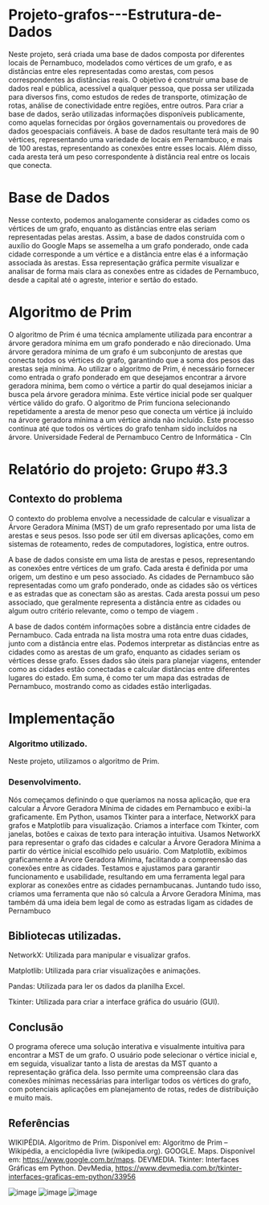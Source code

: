 # Projeto-grafos---Estrutura-de-Dados
Neste projeto, será criada uma base de dados composta por diferentes locais de Pernambuco, modelados como vértices de um grafo, e as distâncias entre eles representadas como arestas, com pesos correspondentes às distâncias reais.
O objetivo é construir uma base de dados real e pública, acessível a qualquer pessoa, que possa ser utilizada para diversos fins, como estudos de redes de transporte, otimização de rotas, análise de conectividade entre regiões, entre outros.
Para criar a base de dados, serão utilizadas informações disponíveis publicamente, como aquelas fornecidas por órgãos governamentais ou provedores de dados geoespaciais confiáveis.
A base de dados resultante terá mais de 90 vértices, representando uma variedade de locais em Pernambuco, e mais de 100 arestas, representando as conexões entre esses locais. Além disso, cada aresta terá um peso correspondente à distância real entre os locais que conecta.
# Base de Dados
Nesse contexto, podemos analogamente considerar as cidades como os vértices de um grafo, enquanto as distâncias entre elas seriam representadas pelas arestas. Assim, a base de dados construída com o auxílio do Google Maps se assemelha a um grafo ponderado, onde cada cidade corresponde a um vértice e a distância entre elas é a informação associada às arestas. Essa representação gráfica permite visualizar e analisar de forma mais clara as conexões entre as cidades de Pernambuco, desde a capital até o agreste, interior e sertão do estado.
# Algoritmo de Prim
O algoritmo de Prim é uma técnica amplamente utilizada para encontrar a árvore geradora mínima em um grafo ponderado e não direcionado. Uma árvore geradora mínima de um grafo é um subconjunto de arestas que conecta todos os vértices do grafo, garantindo que a soma dos pesos das arestas seja mínima.
Ao utilizar o algoritmo de Prim, é necessário fornecer como entrada o grafo ponderado em que desejamos encontrar a árvore geradora mínima, bem como o vértice a partir do qual desejamos iniciar a busca pela árvore geradora mínima. Este vértice inicial pode ser qualquer vértice válido do grafo.
O algoritmo de Prim funciona selecionando repetidamente a aresta de menor peso que conecta um vértice já incluído na árvore geradora mínima a um vértice ainda não incluído. Este processo continua até que todos os vértices do grafo tenham sido incluídos na árvore.
Universidade Federal de Pernambuco 
Centro de Informática - CIn 

# Relatório do projeto: Grupo #3.3

## Contexto do problema
O contexto do problema envolve a necessidade de calcular e visualizar a Árvore Geradora Mínima (MST) de um grafo representado por uma lista de arestas e seus pesos. Isso pode ser útil em diversas aplicações, como em sistemas de roteamento, redes de computadores, logística, entre outros.

A base de dados consiste em uma lista de arestas e pesos, representando as conexões entre vértices de um grafo. Cada aresta é definida por uma origem, um destino e um peso associado. As cidades de Pernambuco são representadas como um grafo ponderado, onde as cidades são os vértices e as estradas que as conectam são as arestas. Cada aresta possui um peso associado, que geralmente representa a distância entre as cidades ou algum outro critério relevante, como o tempo de viagem .

A base de dados contém informações sobre a distância entre cidades de Pernambuco. Cada entrada na lista mostra uma rota entre duas cidades, junto com a distância entre elas. Podemos interpretar as distâncias entre as cidades como as arestas de um grafo, enquanto as cidades seriam os vértices desse grafo. Esses dados são úteis para planejar viagens, entender como as cidades estão conectadas e calcular distâncias entre diferentes lugares do estado. Em suma, é como ter um mapa das estradas de Pernambuco, mostrando como as cidades estão interligadas.

# Implementação
### Algoritmo utilizado. 
Neste projeto, utilizamos o algoritmo de Prim.

### Desenvolvimento. 
Nós começamos definindo o que queríamos na nossa aplicação, que era calcular a
Árvore Geradora Mínima de cidades em Pernambuco e exibi-la graficamente. Em
Python, usamos Tkinter para a interface, NetworkX para grafos e Matplotlib para
visualização.
Criamos a interface com Tkinter, com janelas, botões e caixas de texto para
interação intuitiva. Usamos NetworkX para representar o grafo das cidades e
calcular a Árvore Geradora Mínima a partir do vértice inicial escolhido pelo usuário.
Com Matplotlib, exibimos graficamente a Árvore Geradora Mínima, facilitando a
compreensão das conexões entre as cidades. Testamos e ajustamos para garantir
funcionamento e usabilidade, resultando em uma ferramenta legal para explorar as
conexões entre as cidades pernambucanas. Juntando tudo isso, criamos uma
ferramenta que não só calcula a Árvore Geradora Mínima, mas também dá uma ideia
bem legal de como as estradas ligam as cidades de Pernambuco

## Bibliotecas utilizadas.
NetworkX: Utilizada para manipular e visualizar grafos.

Matplotlib: Utilizada para criar visualizações e animações.

Pandas: Utilizada para ler os dados da planilha Excel.

Tkinter: Utilizada para criar a interface gráfica do usuário (GUI).


## Conclusão
O programa oferece uma solução interativa e visualmente intuitiva para encontrar a MST de um grafo. O usuário pode selecionar o vértice inicial e, em seguida, visualizar tanto a lista de arestas da MST quanto a representação gráfica dela. Isso permite uma compreensão clara das conexões mínimas necessárias para interligar todos os vértices do grafo, com potenciais aplicações em planejamento de rotas, redes de distribuição e muito mais.

## Referências
WIKIPÉDIA. Algoritmo de Prim. Disponível em: Algoritmo de Prim – Wikipédia, a enciclopédia livre (wikipedia.org).
GOOGLE. Maps. Disponível em: https://www.google.com.br/maps.
DEVMEDIA. Tkinter: Interfaces Gráficas em Python. DevMedia, https://www.devmedia.com.br/tkinter-interfaces-graficas-em-python/33956


![image](https://github.com/Eduardo-Matos-Cin/Projeto-grafos---Estrutura-de-Dados/assets/144624798/933d1935-3f1c-4ecd-bb45-37db96931141)
![image](https://github.com/Eduardo-Matos-Cin/Projeto-grafos---Estrutura-de-Dados/assets/144624798/1704f981-5e85-47d6-aa7b-ec9abd1fe1ae)
![image](https://github.com/Eduardo-Matos-Cin/Projeto-grafos---Estrutura-de-Dados/assets/144624798/247a01ea-f7d6-4e9e-bdcd-e73a85ffe9af)



